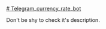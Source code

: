 [# Telegram_currency_rate_bot](https://t.me/andrew_currency_bot)

Don't be shy to check it's description.
